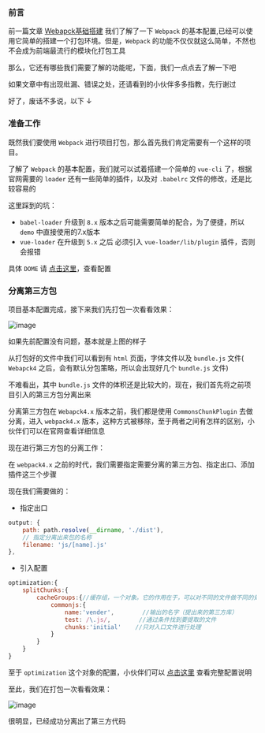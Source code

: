 ### 前言

前一篇文章 [Webapck基础搭建](https://github.com/Roamen/web-document/issues/18) 我们了解了一下 `Webpack` 的基本配置,已经可以使用它简单的搭建一个打包环境。但是，`Webpack` 的功能不仅仅就这么简单，不然也不会成为前端最流行的模块化打包工具

那么，它还有哪些我们需要了解的功能呢，下面，我们一点点去了解一下吧

如果文章中有出现纰漏、错误之处，还请看到的小伙伴多多指教，先行谢过

好了，废话不多说，以下 ↓

### 准备工作

既然我们要使用 `Webpack` 进行项目打包，那么首先我们肯定需要有一个这样的项目。

了解了 `Webpack` 的基本配置，我们就可以试着搭建一个简单的 `vue-cli` 了，根据官网需要的 `loader` 还有一些简单的插件，以及对 `.babelrc` 文件的修改，还是比较容易的

这里踩到的坑：
- `babel-loader` 升级到 `8.x` 版本之后可能需要简单的配合，为了便捷，所以 `demo` 中直接使用的7.x版本
- `vue-loader` 在升级到 `5.x` 之后 必须引入 `vue-loader/lib/plugin` 插件，否则会报错

具体 `DOME` 请 [点击这里](https://github.com/Roamen/webpack/tree/master/demo2)，查看配置


### 分离第三方包

项目基本配置完成，接下来我们先打包一次看看效果：

![image](https://raw.githubusercontent.com/Roamen/web-document/master/images/w-01.jpg)

如果先前配置没有问题，基本就是上图的样子

从打包好的文件中我们可以看到有 `html` 页面，字体文件以及 `bundle.js` 文件( `Webapck4` 之后，会有默认分包策略，所以会出现好几个 `bundle.js` 文件)

不难看出，其中 `bundle.js` 文件的体积还是比较大的，现在，我们首先将之前项目引入的第三方包分离出来

分离第三方包在 `Webapck4.x` 版本之前，我们都是使用 `CommonsChunkPlugin` 去做分离，进入 `webpack4.x` 版本，这种方式被移除，至于两者之间有怎样的区别，小伙伴们可以在官网查看详细信息

现在进行第三方包的分离工作：

在 `webpack4.x` 之前的时代，我们需要指定需要分离的第三方包、指定出口、添加插件这三个步骤

现在我们需要做的：

- 指定出口
```js
output: {
    path: path.resolve(__dirname, './dist'),
    // 指定分离出来包的名称
    filename: 'js/[name].js'
},
```
- 引入配置
```js
optimization:{   
    splitChunks:{
        cacheGroups:{//缓存组，一个对象。它的作用在于，可以对不同的文件做不同的处理
            commonjs:{
                name:'vender',        //输出的名字（提出来的第三方库）
                test: /\.js/,        //通过条件找到要提取的文件
                chunks:'initial'    //只对入口文件进行处理
            }
        }
    }
}
```
至于 `optimization` 这个对象的配置，小伙伴们可以 [点击这里](https://webpack.js.org/plugins/split-chunks-plugin/) 查看完整配置说明

至此，我们在打包一次看看效果：

![image](https://raw.githubusercontent.com/Roamen/web-document/master/images/w-02.jpg)

很明显，已经成功分离出了第三方代码

